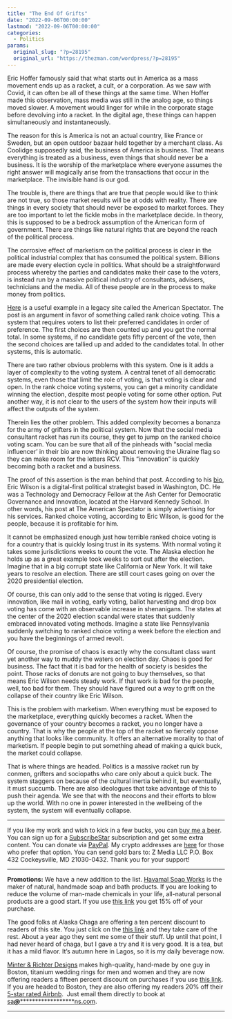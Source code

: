 ```yaml
---
title: "The End Of Grifts"
date: "2022-09-06T00:00:00"
lastmod: "2022-09-06T00:00:00"
categories:
  - Politics
params:
  original_slug: "?p=28195"
  original_url: "https://thezman.com/wordpress/?p=28195"
---
```


Eric Hoffer famously said that what starts out in America as a mass
movement ends up as a racket, a cult, or a corporation. As we saw with
Covid, it can often be all of these things at the same time. When Hoffer
made this observation, mass media was still in the analog age, so things
moved slower. A movement would linger for while in the corporate stage
before devolving into a racket. In the digital age, these things can
happen simultaneously and instantaneously.

The reason for this is America is not an actual country, like France or
Sweden, but an open outdoor bazaar held together by a merchant class. As
Coolidge supposedly said, the business of America is business. That
means everything is treated as a business, even things that should never
be a business. It is the worship of the marketplace where everyone
assumes the right answer will magically arise from the transactions that
occur in the marketplace. The invisible hand is our god.

The trouble is, there are things that are true that people would like to
think are not true, so those market results will be at odds with
reality. There are things in every society that should never be exposed
to market forces. They are too important to let the fickle mobs in the
marketplace decide. In theory, this is supposed to be a bedrock
assumption of the American form of government. There are things like
natural rights that are beyond the reach of the political process.

The corrosive effect of marketism on the political process is clear in
the political industrial complex that has consumed the political system.
Billions are made every election cycle in politics. What should be a
straightforward process whereby the parties and candidates make their
case to the voters, is instead run by a massive political industry of
consultants, advisers, technicians and the media. All of these people
are in the process to make money from politics.

<a href="https://spectator.org/gop-ranked-choice-voting/" rel="noopener"
target="_blank">Here</a> is a useful example in a legacy site called the
American Spectator. The post is an argument in favor of something called
rank choice voting. This a system that requires voters to list their
preferred candidates in order of preference. The first choices are then
counted up and you get the normal total. In some systems, if no
candidate gets fifty percent of the vote, then the second choices are
tallied up and added to the candidates total. In other systems, this is
automatic.

There are two rather obvious problems with this system. One is it adds a
layer of complexity to the voting system. A central tenet of all
democratic systems, even those that limit the role of voting, is that
voting is clear and open. In the rank choice voting systems, you can get
a minority candidate winning the election, despite most people voting
for some other option. Put another way, it is not clear to the users of
the system how their inputs will affect the outputs of the system.

Therein lies the other problem. This added complexity becomes a bonanza
for the army of grifters in the political system. Now that the social
media consultant racket has run its course, they get to jump on the
ranked choice voting scam. You can be sure that all of the pinheads with
“social media influencer’ in their bio are now thinking about removing
the Ukraine flag so they can make room for the letters RCV. This
“innovation” is quickly becoming both a racket and a business.

The proof of this assertion is the man behind that post. According to
his <a href="https://ash.harvard.edu/people/eric-wilson" rel="noopener"
target="_blank">bio</a>, Eric Wilson is a digital-first political
strategist based in Washington, DC. He was a Technology and Democracy
Fellow at the Ash Center for Democratic Governance and Innovation,
located at the Harvard Kennedy School. In other words, his post at The
American Spectator is simply advertising for his services. Ranked choice
voting, according to Eric Wilson, is good for the people, because it is
profitable for him.

It cannot be emphasized enough just how terrible ranked choice voting is
for a country that is quickly losing trust in its systems. With normal
voting it takes some jurisdictions weeks to count the vote. The Alaska
election he holds up as a great example took weeks to sort out after the
election. Imagine that in a big corrupt state like California or New
York. It will take years to resolve an election. There are still court
cases going on over the 2020 presidential election.

Of course, this can only add to the sense that voting is rigged. Every
innovation, like mail in voting, early voting, ballot harvesting and
drop box voting has come with an observable increase in shenanigans. The
states at the center of the 2020 election scandal were states that
suddenly embraced innovated voting methods. Imagine a state like
Pennsylvania suddenly switching to ranked choice voting a week before
the election and you have the beginnings of armed revolt.

Of course, the promise of chaos is exactly why the consultant class want
yet another way to muddy the waters on election day. Chaos is good for
business. The fact that it is bad for the health of society is besides
the point. Those racks of donuts are not going to buy themselves, so
that means Eric Wilson needs steady work. If that work is bad for the
people, well, too bad for them. They should have figured out a way to
grift on the collapse of their country like Eric Wilson.

This is the problem with marketism. When everything must be exposed to
the marketplace, everything quickly becomes a racket. When the
governance of your country becomes a racket, you no longer have a
country. That is why the people at the top of the racket so fiercely
oppose anything that looks like community. It offers an alternative
morality to that of marketism. If people begin to put something ahead of
making a quick buck, the market could collapse.

That is where things are headed. Politics is a massive racket run by
conmen, grifters and sociopaths who care only about a quick buck. The
system staggers on because of the cultural inertia behind it, but
eventually, it must succumb. There are also ideologues that take
advantage of this to push their agenda. We see that with the neocons and
their efforts to blow up the world. With no one in power interested in
the wellbeing of the system, the system will eventually collapse.

------------------------------------------------------------------------

If you like my work and wish to kick in a few bucks, you can
<a href="https://www.buymeacoffee.com/mujolulu" rel="noopener"
target="_blank">buy me a beer</a>. You can sign up for a
<a href="https://www.subscribestar.com/the-z-blog" rel="noopener"
target="_blank">SubscribeStar</a> subscription and get some extra
content. You can donate via <a
href="https://www.paypal.com/donate/?cmd=_s-xclick&amp;hosted_button_id=UDAS2Q8JYA6CN&amp;source=url"
rel="noopener" target="_blank">PayPal</a>. My crypto addresses are
<a href="https://thezman.com/wordpress/?page_id=22713" rel="noopener"
target="_blank">here</a> for those who prefer that option. You can send
gold bars to: Z Media LLC P.O. Box 432 Cockeysville, MD 21030-0432.
Thank you for your support!

------------------------------------------------------------------------

**Promotions:** We have a new addition to the list.
<a href="https://havamalsoapworks.com/" rel="noopener"
target="_blank">Havamal Soap Works</a> is the maker of natural, handmade
soap and bath products. If you are looking to reduce the volume of
man-made chemicals in your life, all-natural personal products are a
good start. If you use
<a href="https://havamalsoapworks.com/discount/ZMAN" rel="noopener"
target="_blank">this link</a> you get 15% off of your purchase.

The good folks at Alaska Chaga are offering a ten percent discount to
readers of this site. You just click on the
<a href="https://alaskachaga.us/discount/ZMAN" rel="noopener noreferrer"
target="_blank">this link</a> and they take care of the rest. About a
year ago they sent me some of their stuff. Up until that point, I had
never heard of chaga, but I gave a try and it is very good. It is a tea,
but it has a mild flavor. It’s autumn here in Lagos, so it is my daily
beverage now.

<a href="https://www.minterandrichterdesigns.com/"
rel="noreferrer nofollow noopener" target="_blank">Minter &amp; Richter
Designs</a> makes high-quality, hand-made by one guy in Boston, titanium
wedding rings for men and women and they are now offering readers a
fifteen percent discount on purchases if you use
<a href="https://www.minterandrichterdesigns.com/discount/ZMAN"
rel="noreferrer nofollow noopener" target="_blank">this link</a>.
<span class="highlight"><span class="colour"><span class="font"><span class="size">If
you are headed to Boston, they are also offering my readers 20% off
their <a
href="https://www.airbnb.com/users/7988017/listings?user_id=7988017&amp;s=3"
rel="noopener noreferrer" target="_blank">5-star rated Airbnb</a>.  Just
email them directly to book at
<a href="mailto:sa***@*********************ns.com"
data-original-string="pYKca7mziNtrHmAUGhYBfw==cb7dErqDbHDq32rYI6TLYp4XZaIjL0k1xb1JRcTPELN1kl18Nmqv+9b1LLNDH893xVw"><span
class="apbct-email-encoder"
data-original-string="zo2bGHMI68G2nR6I3mu1ag==cb7+JFDTCr49A2PI8kBgCwq89srFB9ynud/5tI3VGvnTt5dtd+liYn7frZuFDCjSVJj"
title="This contact has been encoded by Anti-Spam by CleanTalk. Click to decode. To finish the decoding make sure that JavaScript is enabled in your browser.">sa<span
class="apbct-blur">***</span>@<span
class="apbct-blur">*********************</span>ns.com</span></a>.</span></span></span></span>

------------------------------------------------------------------------
